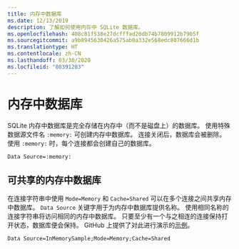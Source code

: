 ```yaml
---
title: 内存中数据库
ms.date: 12/13/2019
description: 了解如何使用内存中 SQLite 数据库。
ms.openlocfilehash: 408c81f538e27dcfffad20db74b7809912b7905f
ms.sourcegitcommit: a9b8945630426a575ab0a332e568edc807666d1b
ms.translationtype: HT
ms.contentlocale: zh-CN
ms.lasthandoff: 03/30/2020
ms.locfileid: "80391203"
---
```

# <a name="in-memory-databases"></a>内存中数据库

SQLite 内存中数据库是完全存储在内存中（而不是磁盘上）的数据库。 使用特殊数据源文件名 `:memory:` 可创建内存中数据库。 连接关闭后，数据库会被删除。 使用 `:memory:` 时，每个连接都会创建自己的数据库。

```ConnectionString
Data Source=:memory:
```

## <a name="shareable-in-memory-databases"></a>可共享的内存中数据库

在连接字符串中使用 `Mode=Memory` 和 `Cache=Shared` 可以在多个连接之间共享内存中数据库。 `Data Source` 关键字用于为内存中数据库提供名称。 使用相同名称的连接字符串将访问相同的内存中数据库。 只要至少有一个与之相连的连接保持打开状态，数据库便会保持。 GitHub 上提供了对此进行演示的[示例](https://github.com/dotnet/docs/blob/master/samples/snippets/standard/data/sqlite/InMemorySample/Program.cs)。

```ConnectionString
Data Source=InMemorySample;Mode=Memory;Cache=Shared
```
